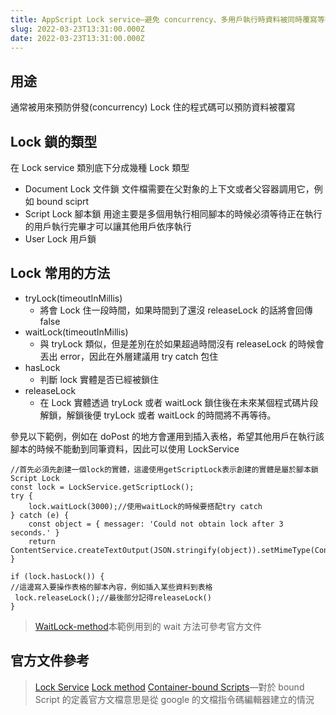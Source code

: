 ```yaml
---
title: AppScript Lock service–避免 concurrency、多用戶執行時資料被同時覆寫等等
slug: 2022-03-23T13:31:00.000Z
date: 2022-03-23T13:31:00.000Z
---
```


## 用途

通常被用來預防併發(concurrency)
Lock 住的程式碼可以預防資料被覆寫

## Lock 鎖的類型

在 Lock service 類別底下分成幾種 Lock 類型

- Document Lock 文件鎖
文件檔需要在父對象的上下文或者父容器調用它，例如 bound sciprt
- Script Lock 腳本鎖
用途主要是多個用執行相同腳本的時候必須等待正在執行的用戶執行完畢才可以讓其他用戶依序執行
- User Lock 用戶鎖

## Lock 常用的方法

- tryLock(timeoutInMillis)
  - 將會 Lock 住一段時間，如果時間到了還沒 releaseLock 的話將會回傳 false
- waitLock(timeoutInMillis)
  - 與 tryLock 類似，但是差別在於如果超過時間沒有 releaseLock 的時候會丟出 error，因此在外層建議用 try catch 包住
- hasLock
  - 判斷 lock 實體是否已經被鎖住
- releaseLock
  - 在 Lock 實體透過 tryLock 或者 waitLock 鎖住後在未來某個程式碼片段解鎖，解鎖後便 tryLock 或者 waitLock 的時間將不再等待。

參見以下範例，例如在 doPost 的地方會運用到插入表格，希望其他用戶在執行該腳本的時候不能動到同筆資料，因此可以使用 LockService

```javascript{numberLines: true}
//首先必須先創建一個lock的實體，這邊使用getScriptLock表示創建的實體是屬於腳本鎖Script Lock
const lock = LockService.getScriptLock();
try {
	lock.waitLock(3000);//使用waitLock的時候要搭配try catch
} catch (e) {
	const object = { messager: 'Could not obtain lock after 3 seconds.' }
	return ContentService.createTextOutput(JSON.stringify(object)).setMimeType(ContentService.MimeType.JSON);
}

if (lock.hasLock()) {
//這邊寫入要操作表格的腳本內容，例如插入某些資料到表格
 lock.releaseLock();//最後部分記得releaseLock()
}
```

> [WaitLock-method](https://developers.google.com/apps-script/reference/lock/lock?hl=en#waitlocktimeoutinmillis)本範例用到的 wait 方法可參考官方文件

## 官方文件參考

> [Lock Service](https://developers.google.com/apps-script/reference/lock) 
>  [Lock method](https://developers.google.com/apps-script/reference/lock/lock?hl=en) 
>  [Container-bound Scripts](https://developers.google.com/apps-script/guides/bound)—對於 bound Script 的定義官方文檔意思是從 google 的文檔指令碼編輯器建立的情況

